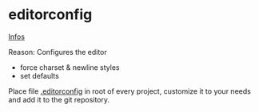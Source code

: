 # editorconfig

[Infos](http://editorconfig.org/)

Reason: Configures the editor

- force charset & newline styles
- set defaults

Place file [.editorconfig](./.editorconfig) in root of every project, customize it to your needs and add it to the git repository.
